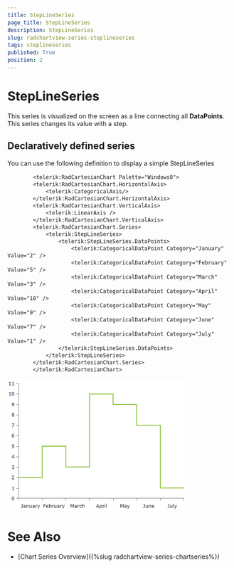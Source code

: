 ```yaml
---
title: StepLineSeries
page_title: StepLineSeries
description: StepLineSeries
slug: radchartview-series-steplineseries
tags: steplineseries
published: True
position: 2
---
```


# StepLineSeries



This series is visualized on the screen as a line connecting all __DataPoints__. This series changes its value with a step.
      

## Declaratively defined series

You can use the following definition to display a simple StepLineSeries

	
            <telerik:RadCartesianChart Palette="Windows8">
            <telerik:RadCartesianChart.HorizontalAxis>
                <telerik:CategoricalAxis/>
            </telerik:RadCartesianChart.HorizontalAxis>
            <telerik:RadCartesianChart.VerticalAxis>
                <telerik:LinearAxis />
            </telerik:RadCartesianChart.VerticalAxis>
            <telerik:RadCartesianChart.Series>
                <telerik:StepLineSeries>
                    <telerik:StepLineSeries.DataPoints>
                        <telerik:CategoricalDataPoint Category="January" Value="2" />
                        <telerik:CategoricalDataPoint Category="February" Value="5" />
                        <telerik:CategoricalDataPoint Category="March" Value="3" />
                        <telerik:CategoricalDataPoint Category="April" Value="10" />
                        <telerik:CategoricalDataPoint Category="May" Value="9" />
                        <telerik:CategoricalDataPoint Category="June" Value="7" />
                        <telerik:CategoricalDataPoint Category="July" Value="1" />
                    </telerik:StepLineSeries.DataPoints>
                </telerik:StepLineSeries>
            </telerik:RadCartesianChart.Series>
            </telerik:RadCartesianChart>

![radchartview-series-steplineseries](images/radchartview-series-steplineseries.png)

# See Also

 * [Chart Series Overview]({%slug radchartview-series-chartseries%})
